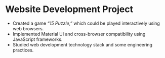 # Website Development Project  
- Created a game *“15 Puzzle,”* which could be played interactively using web browsers.
- Implemented Material UI and cross-browser compatibility using JavaScript frameworks.
- Studied web development technology stack and some engineering practices.
